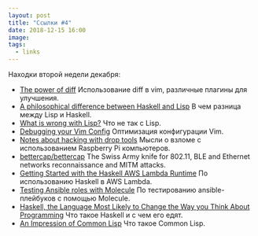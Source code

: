 ```yaml
---
layout: post
title: "Ссылки #4"
date: 2018-12-15 16:00
image:
tags:
  - links
---
```


Находки второй недели декабря:

* [The power of diff](https://vimways.org/2018/the-power-of-diff/) Использование diff в vim, различные плагины для улучшения.
* [A philosophical difference between Haskell and Lisp](https://chrisdone.com/posts/haskell-lisp-philosophy-difference) В чем разница между Lisp  и Haskell.
* [What is wrong with Lisp?](http://metamodular.com/Essays/wrong.html) Что не так с Lisp.
* [Debugging your Vim Config](https://vimways.org/2018/debugging-your-vim-config/) Оптимизация конфигурации Vim.
* [Notes about hacking with drop tools](https://blog.erratasec.com/2018/12/notes-about-hacking-with-drop-tools.html) Мысли о взломе с использованием Raspberry Pi компьютеров.
* [bettercap/bettercap](https://github.com/bettercap/bettercap) The Swiss Army knife for 802.11, BLE and Ethernet networks reconnaissance and MITM attacks.
* [Getting Started with the Haskell AWS Lambda Runtime](https://medium.com/the-theam-journey/getting-started-with-the-haskell-aws-lambda-runtime-951b2322c7a3) По использованию Haskell в AWS Lambda.
* [Testing Ansible roles with Molecule](https://opensource.com/article/18/12/testing-ansible-roles-molecule) По тестированию ansible-плейбуков с помощью Molecule.
* [Haskell, the Language Most Likely to Change the Way you Think About Programming](https://www.huffingtonpost.com/aaroncontorer/haskell-the-language-most_b_4242119.html) Что такое Haskell и с чем его едят.
* [An Impression of Common Lisp](https://terranostra.one/posts/An-Impression-of-Common-Lisp.html) Что такое Common Lisp.

